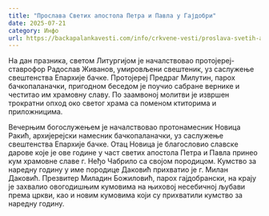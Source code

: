 ```yaml
---
title: "Прослава Светих апостола Петра и Павла у Гајдобри"
date: 2025-07-21
category: Инфо
url: https://backapalankavesti.com/info/crkvene-vesti/proslava-svetih-apostola-petra-i-pavla-u-gajdobri/
---
```


На дан празника, светом Литургијом је началствовао протојереј-ставрофор Радослав Живанов, умировљени свештеник, уз саслужење свештенства Епархије бачке. Протојереј Предраг Милутин, парох бачкопаланачки, пригодном беседом је поучио сабране вернике и честитао им храмовну славу. По заамвоној молитви је извршен трократни опход око светог храма са поменом ктиторима и приложницима.

Вечерњим богослужењем је началствовао протонамесник Новица Ракић, архијерејски намесник бачкопаланачки, уз саслужење свештенства Епархије бачке. Отац Новица је благословио славске дарове које је ове године у част светих апостола Петра и Павла принео кум храмовне славе г. Неђо Чабрило са својом породицом. Кумство за наредну годину у име породице Даковић прихватио је г. Милан Даковић. Презвитер Миладин Божиловић, парох гајдобрански, на крају је захвалио овогодишњим кумовима на њиховој несебичној љубави према цркви, као и новим кумовима који су прихватили кумство за наредну годину.
